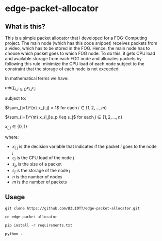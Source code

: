 # edge-packet-allocator

## What is this?
This is a simple packet allocator that I developed for a FOG-Computing project.
The main node (which has this code snippet) receives packets from a video, which has to be stored in the FOG.
Hence, the main node has to choose which packet goes to which FOG node.
To do this, it gets CPU load and available storage from each FOG node and allocates packets by following this rule:
minimize the CPU load of each node subject to the constraint that the storage of each node is not exceeded.

In mathematical terms we have:

$min \sum_{i,j \in \Omega} x_{i,j}c_j$

subject to:

$\sum_{j=1}^{n} x_{i,j} = 1$ for each $i \in \{1,2,...,m\}$

$\sum_{i=1}^{m} x_{i,j}s_p \leq s_j$ for each $j \in \{1,2,...,n\}$

$x_{i,j} \in \{0,1\}$

where:
- $x_{i,j}$ is the decision variable that indicates if the packet $i$ goes to the node $j$
- $c_j$ is the CPU load of the node $j$
- $s_p$ is the size of a packet
- $s_j$ is the storage of the node $j$
- $n$ is the number of nodes
- $m$ is the number of packets

## Usage
`git clone https://github.com/B3LIOTT/edge-packet-allocator.git`

`cd edge-packet-allocator`

`pip install -r requirements.txt`

`python .`
